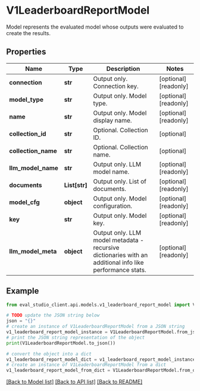 # V1LeaderboardReportModel

Model represents the evaluated model whose outputs were evaluated to create the results.

## Properties

Name | Type | Description | Notes
------------ | ------------- | ------------- | -------------
**connection** | **str** | Output only. Connection key. | [optional] [readonly] 
**model_type** | **str** | Output only. Model type. | [optional] [readonly] 
**name** | **str** | Output only. Model display name. | [optional] [readonly] 
**collection_id** | **str** | Optional. Collection ID. | [optional] 
**collection_name** | **str** | Optional. Collection name. | [optional] 
**llm_model_name** | **str** | Output only. LLM model name. | [optional] [readonly] 
**documents** | **List[str]** | Output only. List of documents. | [optional] [readonly] 
**model_cfg** | **object** | Output only. Model configuration. | [optional] [readonly] 
**key** | **str** | Output only. Model key. | [optional] [readonly] 
**llm_model_meta** | **object** | Output only. LLM model metadata - recursive dictionaries with an additional info like performance stats. | [optional] [readonly] 

## Example

```python
from eval_studio_client.api.models.v1_leaderboard_report_model import V1LeaderboardReportModel

# TODO update the JSON string below
json = "{}"
# create an instance of V1LeaderboardReportModel from a JSON string
v1_leaderboard_report_model_instance = V1LeaderboardReportModel.from_json(json)
# print the JSON string representation of the object
print(V1LeaderboardReportModel.to_json())

# convert the object into a dict
v1_leaderboard_report_model_dict = v1_leaderboard_report_model_instance.to_dict()
# create an instance of V1LeaderboardReportModel from a dict
v1_leaderboard_report_model_from_dict = V1LeaderboardReportModel.from_dict(v1_leaderboard_report_model_dict)
```
[[Back to Model list]](../README.md#documentation-for-models) [[Back to API list]](../README.md#documentation-for-api-endpoints) [[Back to README]](../README.md)



